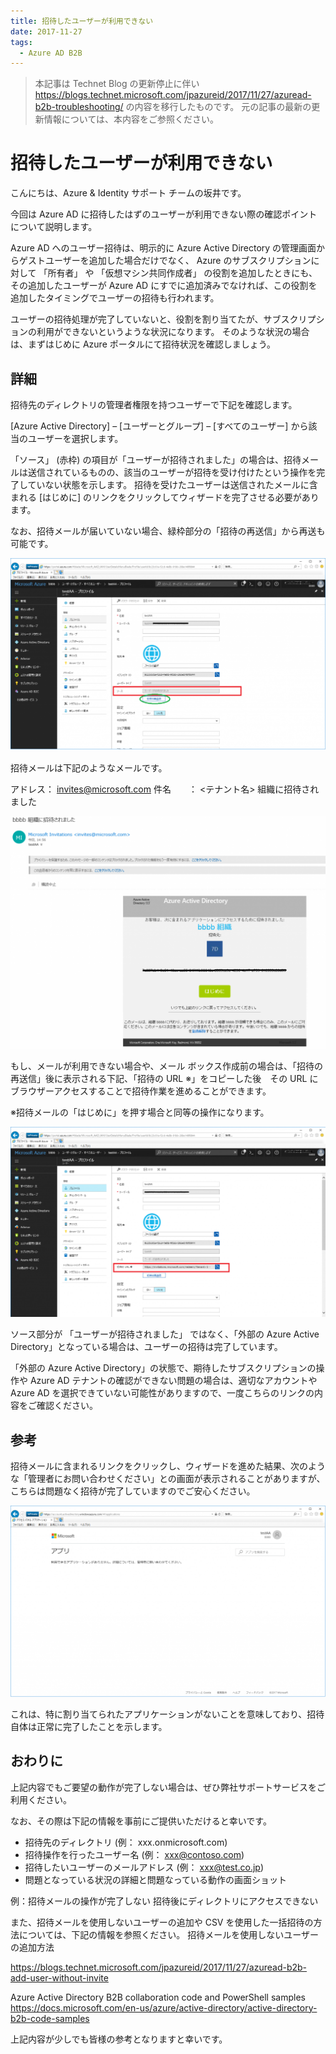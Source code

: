 ```yaml
---
title: 招待したユーザーが利用できない
date: 2017-11-27
tags:
  - Azure AD B2B
---
```


> 本記事は Technet Blog の更新停止に伴い https://blogs.technet.microsoft.com/jpazureid/2017/11/27/azuread-b2b-troubleshooting/ の内容を移行したものです。
> 元の記事の最新の更新情報については、本内容をご参照ください。

# 招待したユーザーが利用できない

こんにちは、Azure & Identity サポート チームの坂井です。

今回は Azure AD に招待したはずのユーザーが利用できない際の確認ポイントについて説明します。

Azure AD へのユーザー招待は、明示的に Azure Active Directory の管理画面からゲストユーザーを追加した場合だけでなく、 Azure のサブスクリプションに対して 「所有者」 や 「仮想マシン共同作成者」 の役割を追加したときにも、その追加したユーザーが Azure AD にすでに追加済みでなければ、この役割を追加したタイミングでユーザーの招待も行われます。

ユーザーの招待処理が完了していないと、役割を割り当てたが、サブスクリプションの利用ができないというような状況になります。
そのような状況の場合は、まずはじめに Azure ポータルにて招待状況を確認しましょう。

## 詳細

招待先のディレクトリの管理者権限を持つユーザーで下記を確認します。

[Azure Active Directory] – [ユーザーとグループ] – [すべてのユーザー] から該当のユーザーを選択します。

「ソース」 (赤枠) の項目が「ユーザーが招待されました」の場合は、招待メールは送信されているものの、該当のユーザーが招待を受け付けたという操作を完了していない状態を示します。
招待を受けたユーザーは送信されたメールに含まれる [はじめに] のリンクをクリックしてウィザードを完了させる必要があります。

なお、招待メールが届いていない場合、緑枠部分の「招待の再送信」から再送も可能です。

![](./azuread-b2b-troubleshooting/resend.png)

招待メールは下記のようなメールです。


アドレス： invites@microsoft.com
件名　　： <テナント名> 組織に招待されました

![](./azuread-b2b-troubleshooting/sampleEmail.png)


もし、メールが利用できない場合や、メール ボックス作成前の場合は、「招待の再送信」後に表示される下記、「招待の URL ※」をコピーした後　その URL にブラウザーアクセスすることで招待作業を進めることができます。

※招待メールの「はじめに」を押す場合と同等の操作になります。

![](./azuread-b2b-troubleshooting/invitationURL.png)

ソース部分が 「ユーザーが招待されました」 ではなく、「外部の Azure Active Directory」となっている場合は、ユーザーの招待は完了しています。

「外部の Azure Active Directory」の状態で、期待したサブスクリプションの操作や Azure AD テナントの確認ができない問題の場合は、適切なアカウントや Azure AD を選択できていない可能性がありますので、一度こちらのリンクの内容をご確認ください。

## 参考

招待メールに含まれるリンクをクリックし、ウィザードを進めた結果、次のような「管理者にお問い合わせください」との画面が表示されることがありますが、こちらは問題なく招待が完了していますのでご安心ください。

![](./azuread-b2b-troubleshooting/accesspanel.png)

これは、特に割り当てられたアプリケーションがないことを意味しており、招待自体は正常に完了したことを示します。

## おわりに

上記内容でもご要望の動作が完了しない場合は、ぜひ弊社サポートサービスをご利用ください。

なお、その際は下記の情報を事前にご提供いただけると幸いです。


- 招待先のディレクトリ (例： xxx.onmicrosoft.com)
- 招待操作を行ったユーザー名 (例： xxx@contoso.com)
- 招待したいユーザーのメールアドレス (例： xxx@test.co.jp)
- 問題となっている状況の詳細と問題なっている動作の画面ショット

例：招待メールの操作が完了しない
    招待後にディレクトリにアクセスできない


また、招待メールを使用しないユーザーの追加や CSV を使用した一括招待の方法については、下記の情報を参照ください。
招待メールを使用しないユーザーの追加方法

https://blogs.technet.microsoft.com/jpazureid/2017/11/27/azuread-b2b-add-user-without-invite

Azure Active Directory B2B collaboration code and PowerShell samples
https://docs.microsoft.com/en-us/azure/active-directory/active-directory-b2b-code-samples

上記内容が少しでも皆様の参考となりますと幸いです。
